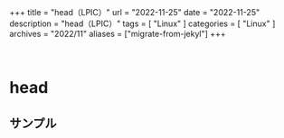 +++
title = "head（LPIC）"
url = "2022-11-25"
date = "2022-11-25"
description = "head（LPIC）"
tags = [
  "Linux"
]
categories = [
  "Linux"
]
archives = "2022/11"
aliases = ["migrate-from-jekyl"]
+++

<br>

# head


## サンプル
